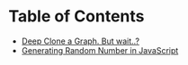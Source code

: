 # Table of Contents

 - [Deep Clone a Graph. But wait..?](/deepclone-graph)
 - [Generating Random Number in JavaScript](/generate-random-number)

